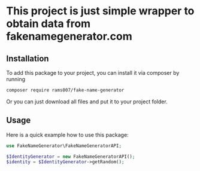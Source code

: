 # This project is just simple wrapper to obtain  data from  fakenamegenerator.com



## Installation

To add this package to your project, you can install it via composer by running

```bash
composer require rams007/fake-name-generator
```

Or you can just download all files and put it to your project folder.


## Usage

Here is a quick example how to use this package:

```php
use FakeNameGenerator\FakeNameGeneratorAPI;

$IdentityGenerator = new FakeNameGeneratorAPI();
$identity = $IdentityGenerator->getRandom();

```



